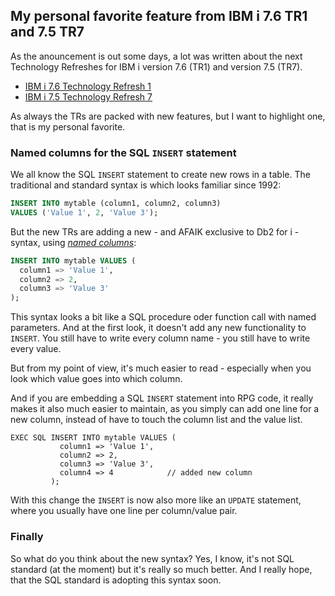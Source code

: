 ## My personal favorite feature from IBM i 7.6 TR1 and 7.5 TR7

As the anouncement is out some days, a lot was written about the next Technology Refreshes 
for IBM i version 7.6 (TR1) and version 7.5 (TR7).

- [IBM i 7.6 Technology Refresh 1](https://www.ibm.com/docs/en/announcements/adds-new-capabilities-enhancements-i-76-technology-refresh-1)
- [IBM i 7.5 Technology Refresh 7](https://www.ibm.com/docs/en/announcements/adds-new-capabilities-enhancements-i-75-technology-refresh-7)

As always the TRs are packed with new features, but I want to highlight one, that is my personal
favorite. 

### Named columns for the SQL `INSERT` statement

We all know the SQL `INSERT` statement to create new rows in a table. The traditional and 
standard syntax is which looks familiar since 1992:

  ```sql
  INSERT INTO mytable (column1, column2, column3)
  VALUES ('Value 1', 2, 'Value 3');
  ```

But the new TRs are adding a new - and AFAIK exclusive to Db2 for i - syntax, 
using *[named columns](https://www.ibm.com/docs/en/i/7.6.0?topic=statement-inserting-rows-using-values-clause)*:

  ```sql
  INSERT INTO mytable VALUES (
    column1 => 'Value 1',
    column2 => 2,
    column3 => 'Value 3'
  );
  ```

This syntax looks a bit like a SQL procedure oder function call with named parameters. And at the 
first look, it doesn't add any new functionality to `INSERT`. You still have to write every column
name - you still have to write every value.

But from my point of view, it's much easier to read - especially when you look which value goes 
into which column.

And if you are embedding a SQL `INSERT` statement into RPG code, it really makes it also much 
easier to maintain, as you simply can add one line for a new column, instead of have to touch 
the column list and the value list. 

  ```rpgle
  EXEC SQL INSERT INTO mytable VALUES (
             column1 => 'Value 1',
             column2 => 2,
             column3 => 'Value 3',
             column4 => 4            // added new column
           );
  ```

With this change the `INSERT` is now also more like an `UPDATE` statement, where you usually
have one line per column/value pair.

### Finally

So what do you think about the new syntax? Yes, I know, it's not SQL standard (at the moment)
but it's really so much better. And I really hope, that the SQL standard is adopting this 
syntax soon.
